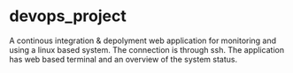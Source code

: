 # devops_project

A continous integration & depolyment web application for monitoring and using a linux based system.
The connection is through ssh.
The application has web based terminal and an overview of the system status.
